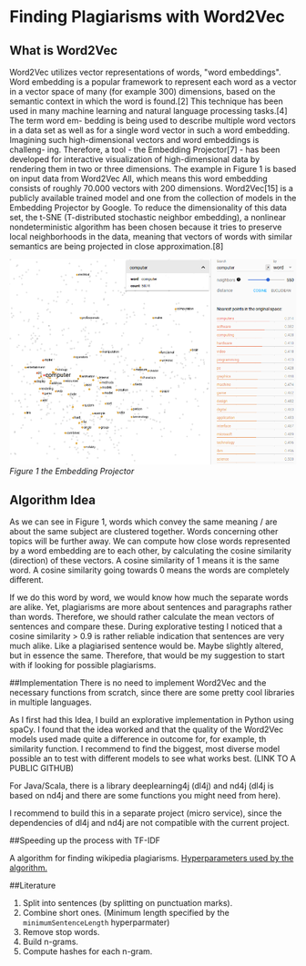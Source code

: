 # Finding Plagiarisms with Word2Vec 

## What is Word2Vec
Word2Vec utilizes vector representations of words, "word embeddings".
Word embedding is a popular framework to represent each word as a vector in
a vector space of many (for example 300) dimensions, based on the semantic
context in which the word is found.[2] This technique has been used in many
machine learning and natural language processing tasks.[4] The term word em-
bedding is being used to describe multiple word vectors in a data set as well as
for a single word vector in such a word embedding.
Imagining such high-dimensional vectors and word embeddings is challeng-
ing. Therefore, a tool - the Embedding Projector[7] - has been developed for
interactive visualization of high-dimensional data by rendering them in two or
three dimensions. The example in Figure 1 is based on input data from Word2Vec
All, which means this word embedding consists of roughly 70.000 vectors with
200 dimensions. Word2Vec[15] is a publicly available trained model and one from
the collection of models in the Embedding Projector by Google. To reduce the
dimensionality of this data set, the t-SNE (T-distributed stochastic neighbor
embedding), a nonlinear nondeterministic algorithm has been chosen because it 
tries to preserve local neighborhoods in the data, meaning that vectors of words
with similar semantics are being projected in close approximation.[8]

![Figure 1 the Embedding Projector ](./images/embeddingprojector.png)
*Figure 1 the Embedding Projector*

## Algorithm Idea
As we can see in Figure 1, words which convey the same meaning / are about the same
subject are clustered together. Words concerning other topics will be further away. 
We can compute how close words represented by a word embedding are to each other, 
by calculating the cosine similarity (direction) of these vectors. 
A cosine similarity of 1 means it is the same word.
A cosine similarity going towards 0 means the words are completely different.

If we do this word by word, we would know how much the separate words are alike.
Yet, plagiarisms are more about sentences and paragraphs rather than words.
Therefore, we should rather calculate the mean vectors of sentences and compare these.
During explorative testing I noticed that a cosine similarity > 0.9 is rather reliable 
indication that sentences are very much alike. Like a plagiarised sentence would be. 
Maybe slightly altered, but in essence the same. 
Therefore, that would be my suggestion to start with if looking for possible plagiarisms.

##Implementation
There is no need to implement Word2Vec and the necessary functions from scratch, since 
there are some pretty cool libraries in multiple languages.

As I first had this Idea, I build an explorative implementation in Python using spaCy.
I found that the idea worked and that the quality of the Word2Vec models used made quite 
a difference in outcome for, for example, th similarity function. 
I recommend to find the biggest, most diverse model possible an to test with different 
models to see what works best.
(LINK TO A PUBLIC GITHUB)

For Java/Scala, there is a library deeplearning4j (dl4j) and nd4j 
(dl4j is based on nd4j and there are some functions you might need from here).

I recommend to build this in a separate project (micro service), 
since the dependencies of dl4j and nd4j are not compatible with the current project. 

##Speeding up the process with TF-IDF

A algorithm for finding wikipedia plagiarisms.
[Hyperparameters used by the algorithm.](https://github.com/WikiplagWS17/wikiplag-multi/blob/feature/plagiarism-finder-documentation/plagiarismFinder/src/main/scala/de/htwberlin/f4/wikiplag/plagiarism/models/HyperParameters.scala) 

##Literature
  1. Split into sentences (by splitting on punctuation marks).
  2. Combine short ones. (Minimum length specified by the <code>minimumSentenceLength</code> hyperparmater)
  3. Remove stop words.
  4. Build n-grams.
  5. Compute hashes for each n-gram.
